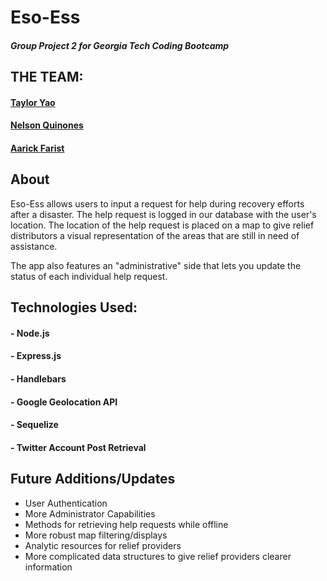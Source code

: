 # Eso-Ess
##### Group Project 2 for Georgia Tech Coding Bootcamp

## THE TEAM:
#### [Taylor Yao](https://github.com/TAYLOR-YAO)
#### [Nelson Quinones](https://github.com/Moca2018)
#### [Aarick Farist](https://github.com/Aarick-F)

## About
Eso-Ess allows users to input a request for help during recovery efforts after a disaster.
The help request is logged in our database with the user's location.
The location of the help request is placed on a map to give relief distributors a visual representation of the areas that are still in need of assistance.

The app also features an "administrative" side that lets you update the status of each individual help request.

## Technologies Used:
#### - Node.js
#### - Express.js
#### - Handlebars
#### - Google Geolocation API
#### - Sequelize
#### - Twitter Account Post Retrieval

## Future Additions/Updates
  * User Authentication
  * More Administrator Capabilities
  * Methods for retrieving help requests  while offline
  * More robust map filtering/displays
  * Analytic resources for relief providers
  * More complicated data structures to give relief providers clearer information
